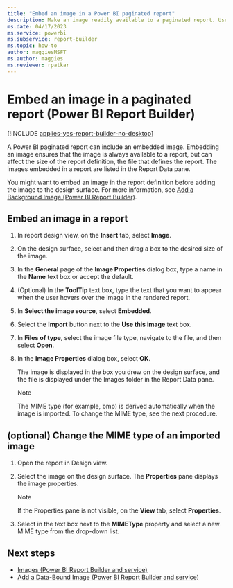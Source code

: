 ```yaml
---
title: "Embed an image in a Power BI paginated report"
description: Make an image readily available to a paginated report. Use an image that's embedded in the report and listed in the Report Data pane of Power BI Report Builder.
ms.date: 04/17/2023
ms.service: powerbi
ms.subservice: report-builder
ms.topic: how-to
author: maggiesMSFT
ms.author: maggies
ms.reviewer: rpatkar
---
```

# Embed an image in a paginated report (Power BI Report Builder)

[!INCLUDE [applies-yes-report-builder-no-desktop](../../includes/applies-yes-report-builder-no-desktop.md)]

A Power BI paginated report can include an embedded image. Embedding an image ensures that the image is always available to a report, but can affect the size of the report definition, the file that defines the report. The images embedded in a report are listed in the Report Data pane.  
  
You might want to embed an image in the report definition before adding the image to the design surface. For more information, see [Add a Background Image &#40;Power BI Report Builder&#41;](./add-background-image-report-builder-service.md).

## Embed an image in a report  
  
1. In report design view, on the **Insert** tab, select **Image**.  
  
1. On the design surface, select and then drag a box to the desired size of the image.  
  
1. In the **General** page of the **Image Properties** dialog box, type a name in the **Name** text box or accept the default.  
  
1. (Optional) In the **ToolTip** text box, type the text that you want to appear when the user hovers over the image in the rendered report.  
  
1. In **Select the image source**, select **Embedded**.  
  
1. Select the **Import** button next to the **Use this image** text box.
  
1. In **Files of type**, select the image file type, navigate to the file, and then select **Open**.  
  
1. In the **Image Properties** dialog box, select **OK**.  
  
     The image is displayed in the box you drew on the design surface, and the file is displayed under the Images folder in the Report Data pane.  
  
    > [!NOTE]  
    >  The MIME type (for example, bmp) is derived automatically when the image is imported. To change the MIME type, see the next procedure.  
  
## (optional) Change the MIME type of an imported image  
  
1. Open the report in Design view.  
  
1. Select the image on the design surface. The **Properties** pane displays the image properties.  
  
    > [!NOTE]  
    >  If the Properties pane is not visible, on the **View** tab, select **Properties**.  
  
1. Select in the text box next to the **MIMEType** property and select a new MIME type from the drop-down list.  
  
## Next steps

- [Images &#40;Power BI Report Builder and service&#41;](./images-report-builder-service.md)
- [Add a Data-Bound Image &#40;Power BI Report Builder and service&#41;](./add-data-bound-image-report-builder-service.md)